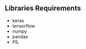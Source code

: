 ## Libraries Requirements

<ul>
  <li>keras</li> 
  <li>tensorflow</li>
  <li>numpy </li>
  <li>pandas </li>
  <li>PIL</li>
<ul>
